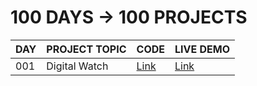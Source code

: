 # 100 DAYS -> 100 PROJECTS

| DAY | PROJECT TOPIC | CODE | LIVE DEMO |
| --- | ------------- | ---- | --------- |
| 001 | Digital Watch | [Link](https://github.com/aniketsinha2002/100days100projects/tree/main/Day001/DIGITAL-CLOCK) | [Link](https://aniketsinha2002.github.io/100days100projects/Day001/DIGITAL-CLOCK/index.html) |
